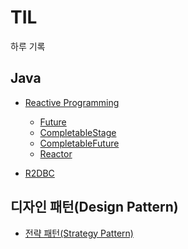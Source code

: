 # TIL
하루 기록

## Java
* [Reactive Programming](https://github.com/tlarbals824/TIL/tree/main/java/ReactiveProgramming)
  * [Future](https://github.com/tlarbals824/TIL/blob/main/java/ReactiveProgramming/Future/Future.md) 
  * [CompletableStage](https://github.com/tlarbals824/TIL/blob/main/java/ReactiveProgramming/CompletionStage/CompletionStage.md)
  * [CompletableFuture](https://github.com/tlarbals824/TIL/blob/main/java/ReactiveProgramming/CompletableFuture/CompletableFuture.md)
  * [Reactor]()

* [R2DBC](https://github.com/tlarbals824/TIL/blob/main/java/R2DBC/r2dbc.md)

## 디자인 패턴(Design Pattern)
* [전략 패턴(Strategy Pattern)](https://github.com/tlarbals824/TIL/blob/main/DesignPattern/StrategyPattern/StrategyPattern.md)